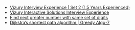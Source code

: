 - [Vizury Interview Experience | Set 2 (1.5 Years Experienced)](https://www.geeksforgeeks.org/vizury-interview-experience-set-2-1-5-years-experienced/)
- [Vizury Interactive Solutions Interview  Experience](https://www.geeksforgeeks.org/vizury-interactive-solutions-interview-experience/)
- [Find next greater number with same set of digits](https://www.geeksforgeeks.org/find-next-greater-number-set-digits/)
- [Dijkstra’s shortest path algorithm | Greedy Algo-7](https://www.geeksforgeeks.org/dijkstras-shortest-path-algorithm-greedy-algo-7/)
